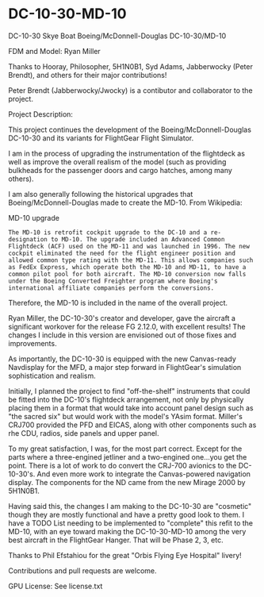 DC-10-30-MD-10
==============
DC-10-30
Skye Boat Boeing/McDonnell-Douglas DC-10-30/MD-10

FDM and Model: Ryan Miller

Thanks to Hooray, Philosopher, 5H1N0B1, Syd Adams, Jabberwocky (Peter Brendt), and others for their major contributions!

Peter Brendt (Jabberwocky/Jwocky) is a contibutor and collaborator to the project.

Project Description:

This project continues the development of the Boeing/McDonnell-Douglas DC-10-30 and its variants for FlightGear Flight Simulator.

I am in the process of upgrading the instrumentation of the flightdeck as well as improve the overall realism of the model (such as providing bulkheads for the passenger doors and cargo hatches, among many others).

I am also generally following the historical upgrades that Boeing/McDonnell-Douglas made to create the MD-10. From Wikipedia:

MD-10 upgrade

	The MD-10 is retrofit cockpit upgrade to the DC-10 and a re-designation to MD-10. The upgrade included an Advanced Common Flightdeck (ACF) used on the MD-11 and was launched in 1996. The new cockpit eliminated the need for the flight engineer position and allowed common type rating with the MD-11. This allows companies such as FedEx Express, which operate both the MD-10 and MD-11, to have a common pilot pool for both aircraft. The MD-10 conversion now falls under the Boeing Converted Freighter program where Boeing's international affiliate companies perform the conversions.

Therefore,  the MD-10 is included in the name of the overall project.

Ryan Miller, the DC-10-30's creator and developer, gave the aircraft a significant workover for the release FG 2.12.0, with excellent results! The changes I include in this version are envisioned out of those fixes and improvements.

As importantly, the DC-10-30 is equipped with the new Canvas-ready Navdisplay for the MFD, a major step forward in FlightGear's simulation sophistication and realism.

Initially, I planned the project to find "off-the-shelf" instruments that could be fitted into the DC-10's flightdeck arrangement, not only by physically placing them in a format that would take into account panel design such as "the sacred six" but would work with the model's YAsim format.  Miller's CRJ700 provided the PFD and EICAS, along with other components such as rhe CDU, radios, side panels and upper panel.

To my great satisfaction, I was, for the most part correct. Except for the parts where a three-engined jetliner and a two-engined one...you get the point. There is a lot of work to do convert the CRJ-700 avionics to the DC-10-30's.  And even more work to integrate the Canvas-powered navigation display.  The components for the ND came from the new Mirage 2000 by 5H1N0B1.  

Having said this, the changes I am making to the DC-10-30 are "cosmetic" though they are mostly functional and have a pretty good look to them. I have a TODO List needing to be implemented to "complete" this refit to the MD-10, with an eye toward making the DC-10-30-MD-10 among the very best aircraft in the FlightGear Hanger. That will be Phase 2, 3, etc.

Thanks to Phil Efstahiou for the great "Orbis Flying Eye Hospital" livery!

Contributions and pull requests are welcome.

GPU License:  See license.txt
